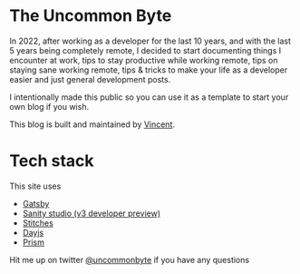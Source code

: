 # The Uncommon Byte

In 2022, after working as a developer for the last 10 years, and with the last 5 years being completely remote, I decided to start documenting things I encounter at work, tips to stay productive while working remote, tips on staying sane working remote, tips & tricks to make your life as a developer easier and just general development posts.

I intentionally made this public so you can use it as a template to start your own blog if you wish.

This blog is built and maintained by [Vincent](https://github.com/bytesbase).

# Tech stack

This site uses

- [Gatsby](https://www.gatsbyjs.com/)
- [Sanity studio (v3 developer preview)](https://www.sanity.io/blog/sanity-studio-v3-developer-preview)
- [Stitches](https://stitches.dev/)
- [Dayjs](https://day.js.org/)
- [Prism](https://prismjs.com/)

Hit me up on twitter [@uncommonbyte](https://twitter.com/uncommonbyte) if you have any questions
